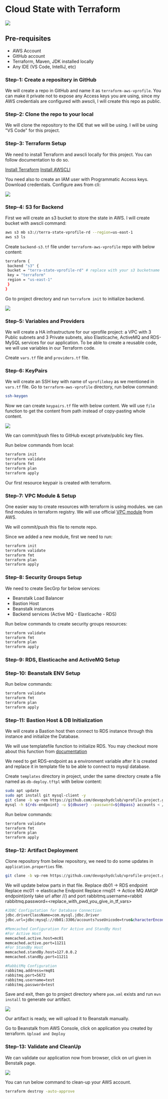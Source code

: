 # Cloud State with Terraform

![](images/Architecture.png)

## Pre-requisites

* AWS Account
* GitHub account
* Terraform, Maven, JDK installed locally
* Any IDE (VS Code, IntelliJ, etc)

### Step-1: Create a repository in GitHub

We will create a repo in GitHub and name it as `terraform-aws-vprofile`.
You can make it private not to expose any Access keys you are using, since my AWS credentials are configured with awscli, I will create this repo as public.

### Step-2: Clone the repo to your local

We will clone the repository to the IDE that we will be using. I will be using "VS Code" for this project.

### Step-3: Terraform Setup

We need to install Terraform and awscli locally for this project.
You can follow documentation to do so.

[Install Terraform](https://developer.hashicorp.com/terraform/tutorials/aws-get-started/install-cli)
[Install AWSCLI](https://docs.aws.amazon.com/cli/latest/userguide/getting-started-install.html)

You need also to create an IAM user with Programmatic Access keys. Download credentials. Configure aws from cli:

![](images/aws-configured.png)

### Step-4: S3 for Backend

First we will create an s3 bucket to store the state in AWS. I will create bucket with awscli command:
```sh
aws s3 mb s3://terra-state-vprofile-rd --region=us-east-1
aws s3 ls
```

Create `backend-s3.tf` file under `terraform-aws-vprofile` repo with below content:
```sh
terraform {
 backend "s3" {
 bucket = "terra-state-vprofile-rd" # replace with your s3 bucketname
 key = "terraform"
 region = "us-east-1"
 }
}
```

Go to project directory and run `terraform init` to initialize backend.

![](images/backend-initialized.png)

### Step-5: Variables and Providers

We will create a HA infrastructure for our vprofile project: a VPC with 3 Public subnets and 3 Private subnets, also Elasticache, ActiveMQ and RDS-MySQL services for our application. To be able to create a reusable code, we will use variables in our Terraform code.

Create `vars.tf` file and `providers.tf` file.

### Step-6: KeyPairs

We will create an SSH key with name of `vprofilekey` as we mentioned in `vars.tf` file. Go to `terraform-aws-vprofile` directory, run below command:
```sh
ssh-keygen
```

Now we can create `keypairs.tf` file with below content. We will use `file` function to get the content from path instead of copy-pasting whole content.

![](images/keypairs.png)

We can commit/push files  to GitHub except private/public key files.

Run below commands from local:
```sh
terraform init
terraform validate
terraform fmt
terraform plan
terraform apply
```

Our first resource keypair is created with terraform.

### Step-7: VPC Module & Setup

One easier way to create resources with terraform is using modules. we can find modules in terraform registry. We will use official [VPC module](https://registry.terraform.io/modules/terraform-aws-modules/vpc/aws/latest) from AWS.

We will commit/push this file to remote repo.

Since we added a new module, first we need to run:
```sh
terraform init
terraform validate
terraform fmt
terraform plan
terraform apply
```

### Step-8: Security Groups Setup

We need to create SecGrp for below services:

* Beanstalk Load Balancer
* Bastion Host
* Beanstalk instances
* Backend services (Active MQ - Elasticache - RDS)

Run below commands to create security groups resources:
```sh
terraform validate
terraform fmt
terraform plan
terraform apply
```

### Step-9: RDS, Elasticache and ActiveMQ Setup

### Step-10: Beanstalk ENV Setup

Run below commands:
```sh
terraform validate
terraform fmt
terraform plan
terraform apply
```

### Step-11: Bastion Host & DB Initialization

We will create a Bastion host then connect to RDS instance through this instance and initialize the Database.

We will use templatefile function to initialize RDS. You may checkout more about this function from [documentation](https://developer.hashicorp.com/terraform/language/functions/templatefile)

We need to get RDS-endpoint as a environment variable after it is created and replace it in template file to be able to connect to mysql database.

Create `templates` directory in project, under the same directory create a file named as `db-deploy.tftpl` with below content:
```sh
sudo apt update
sudo apt install git mysql-client -y
git clone -b vp-rem https://github.com/devopshydclub/vprofile-project.git
mysql -h ${rds-endpoint} -u ${dbuser} --password=${dbpass} accounts < /home/ubuntu/vprofile-project/src/main/resources/db_backup.sql
```

Run below commands:
```sh
terraform validate
terraform fmt
terraform plan
terraform apply
```

### Step-12: Artifact Deployment

Clone repository from below repository, we need to do some updates in `application.properties` file.
```sh
git clone -b vp-rem https://github.com/devopshydclub/vprofile-project.git
```
We will update below parts in that file.
Replace db01 -> RDS endpoint
Replace mc01 -> elasticache Endpoint
Replace rmq01 -> Actice MQ AMQP endpoint(only take url after //) and port
rabbitmq.username=rabbit
rabbitmq.password=<replace_with_pwd_you_give_in_tf_vars>
```sh
#JDBC Configutation for Database Connection
jdbc.driverClassName=com.mysql.jdbc.Driver
jdbc.url=jdbc:mysql://db01:3306/accounts?useUnicode=true&characterEncoding=UTF-8&

#Memcached Configuration For Active and StandBy Host
#For Active Host
memcached.active.host=mc01
memcached.active.port=11211
#For StandBy Host
memcached.standBy.host=127.0.0.2
memcached.standBy.port=11211

#RabbitMq Configuration
rabbitmq.address=rmq01
rabbitmq.port=5672
rabbitmq.username=test
rabbitmq.password=test

```

Save and exit, then go to project directory where `pom.xml` exists and run `mvn install` to generate our artifact.

![](images/artifact-ready.png)

Our artifact is ready, we will upload it to Beanstalk manually.

Go to Beanstalk from AWS Console, click on application you created by terraform. `Upload and Deploy` 


### Step-13: Validate and CleanUp

We can validate our application now from browser, click on url given in Benstalk page.

![](images/app-deployed.png)

You can run below command to clean-up your AWS account.
```sh
terraform destroy -auto-approve
```

